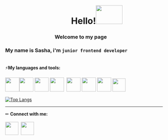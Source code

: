 <h1 align="center">⠀⠀⠀⠀Hello!<img src="https://c.tenor.com/tuvk4qUAcaUAAAAi/baby-yoda-star-wars.gif" width="85" height="60"></h1>

<h3 align="center">Welcome to my page <img src="https://img.icons8.com/color/38/000000/like--v1.png" height="17"/></h3>

### My name is Sasha, i'm `junior frontend developer`<br><br>
⚡**My languages and tools:**<br><br>
<img src="https://cdn.icon-icons.com/icons2/2415/PNG/512/html_original_wordmark_logo_icon_146478.png" width="45" height="45"/><img src="https://cdn.icon-icons.com/icons2/2415/PNG/512/css_original_wordmark_logo_icon_146576.png" width="45" height="45"/>&nbsp;<img src="https://cdn.icon-icons.com/icons2/2107/PNG/512/file_type_sass_icon_130182.png" width="45" height="45"/>&nbsp;<img src="https://cdn.icon-icons.com/icons2/2107/PNG/512/file_type_js_official_icon_130509.png" width="45" height="45"/>&nbsp;&nbsp;<img src="https://cdn.icon-icons.com/icons2/2415/PNG/512/react_original_wordmark_logo_icon_146375.png" width="45" height="45"/>&nbsp;<img src="https://cdn.icon-icons.com/icons2/2107/PNG/512/file_type_git_icon_130581.png" width="45" height="45"/>&nbsp;<img src="https://cdn.icon-icons.com/icons2/3053/PNG/512/figma_macos_bigsur_icon_190183.png" width="45" height="45"/>&nbsp;<img src="https://cdn.icon-icons.com/icons2/2107/PNG/512/file_type_vscode_icon_130084.png" width="42" height="42"/>

[![Top Langs](https://github-readme-stats.vercel.app/api/top-langs/?username=anuraghazra&layout=compact)](https://github.com/anuraghazra/github-readme-stats)

<hr>

✏ **Connect with me:**<br><br>
<a href="mailto:sbykoderova94@gmail.com"><img src="https://cdn.icon-icons.com/icons2/1154/PNG/512/1486564396-mail_81524.png" width="42" height="42"/></a>&nbsp;
<a href="https://t.me/sbykoderova"><img src="https://cdn.icon-icons.com/icons2/2429/PNG/512/telegram_logo_icon_147228.png" width="42" height="42"/></a>
